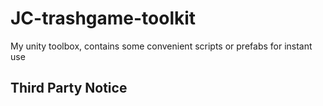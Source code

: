 # JC-trashgame-toolkit
My unity toolbox, contains some convenient scripts or prefabs for instant use

## Third Party Notice
